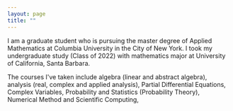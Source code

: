 ```yaml
---
layout: page
title: ""
---
```


I am a graduate student who is pursuing the master degree of Applied Mathematics at Columbia University in the City of New York. I took my undergraduate study (Class of 2022) with mathematics major at University of California, Santa Barbara. 

The courses I've taken include algebra (linear and abstract algebra), analysis (real, complex and applied analysis), Partial Differential Equations, Complex Variables, Probability and Statistics (Probability Theory), Numerical Method and Scientific Computing, 
